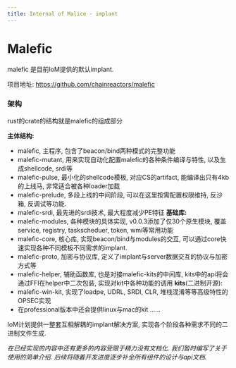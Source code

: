 ```yaml
---
title: Internal of Malice · implant
---
```



# Malefic

malefic 是目前IoM提供的默认implant. 

项目地址: https://github.com/chainreactors/malefic

### 架构

rust的crate的结构就是malefic的组成部分

**主体结构:**
- malefic, 主程序, 包含了beacon/bind两种模式的完整功能
- malefic-mutant,  用来实现自动化配置malefic的各种条件编译与特性, 以及生成shellcode, srdi等
- malefic-pulse, 最小化的shellcode模板, 对应CS的artifact, 能编译出只有4kb的上线马, 非常适合被各种loader加载
- malefic-prelude, 多段上线的中间阶段, 可以在这里按需配置权限维持, 反沙箱, 反调试等功能. 
- malefic-srdi, 最先进的srdi技术, 最大程度减少PE特征
**基础库:**
- malefic-modules, 各种模块的具体实现, v0.0.3添加了仅30个原生模块, 覆盖service, registry, taskscheduer, token, wmi等常用功能
- malefic-core, 核心库, 实现beacon/bind与modules的交互, 可以通过core快速实现各种不同模板不同需求的implant.
- malefic-proto, 加密与协议库, 定义了implant与server数据交互的协议与加密方式等
- malefic-helper, 辅助函数库, 也是对接malefic-kits的中间库, kits中的api将会通过FFI在helper中二次包装, 实现对kit中各种功能的调用
**kits**(二进制开源):
- malefic-win-kit, 实现了loadpe, UDRL, SRDI, CLR, 堆栈混淆等等高级特性的OPSEC实现
- 在professional版本中还会提供linux与mac的kit ......

IoM计划提供一整套互相解耦的implant解决方案, 实现各个阶段各种需求不同的二进制文件生成. 

*在已经实现的内容中还有更多的内容受限于精力没有文档化. 我们暂时编写了关于使用的简单介绍. 后续将随着开发进度逐步补全所有组件的设计与api文档.* 
